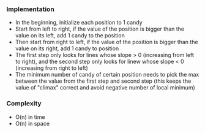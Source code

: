 ### Implementation
- In the beginning, initialize each position to 1 candy
- Start from left to right, if the value of the position is bigger than the value on its left, add 1 candy to the position
- Then start from right to left, if the value of the position is bigger than the value on its right, add 1 candy to position
- The first step only looks for lines whose slope > 0 (increasing from left to right), and the second step only looks for linew whose slope < 0 (increasing from right to left)
- The minimum number of candy of certain position needs to pick the max between the value from the first step and second step (this keeps the value of "climax" correct and avoid negative number of local minimum)
​
### Complexity
- O(n) in time
- O(n) in space
​
​